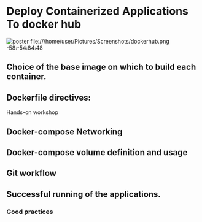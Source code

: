 # Deploy Containerized Applications To docker hub
![poster](/home/user/Pictures/Screenshots/dockerhub.png)
file:///home/user/Pictures/Screenshots/dockerhub.png
-58:-54:84:48


## Choice of the base image on which to build each container.



## Dockerfile directives:
Hands-on workshop 

## Docker-compose Networking 


## Docker-compose volume definition and usage


## Git workflow 

## Successful running of the applications.


### Good practices 